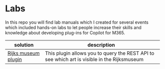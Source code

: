 # Labs

In this repo you will find lab manuals which I created for several events which included hands-on labs to let people increase their skills and knowledge about developing plug-ins for Copilot for M365.

| solution | description |
| -------- | ----------- |
|[Rijks museum plugin](/m365-copilot-plugin-rijksmuseum/README.md) | This plugin allows you to query the REST API to see which art is visible in the Rijksmuseum|
